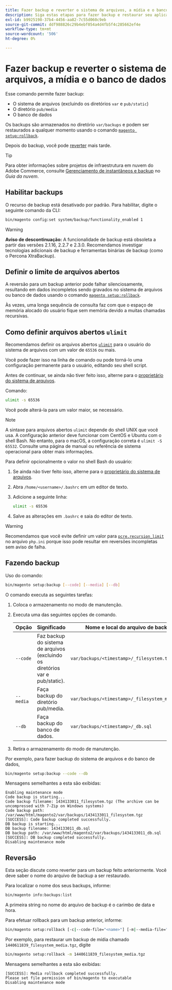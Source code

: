 ```yaml
---
title: Fazer backup e reverter o sistema de arquivos, a mídia e o banco de dados
description: Siga estas etapas para fazer backup e restaurar seu aplicativo do Adobe Commerce.
exl-id: b9925198-37b4-4456-aa82-7c55d060c9eb
source-git-commit: ddf988826c29b4ebf054a4d4fb5f4c285662ef4e
workflow-type: tm+mt
source-wordcount: '506'
ht-degree: 0%

---
```


# Fazer backup e reverter o sistema de arquivos, a mídia e o banco de dados

Esse comando permite fazer backup:

* O sistema de arquivos (excluindo os diretórios `var` e `pub/static`)
* O diretório `pub/media`
* O banco de dados

Os backups são armazenados no diretório `var/backups` e podem ser restaurados a qualquer momento usando o comando [`magento setup:rollback`](uninstall-modules.md#roll-back-the-file-system-database-or-media-files).

Depois do backup, você pode [reverter](#rollback) mais tarde.

>[!TIP]
>
>Para obter informações sobre projetos de infraestrutura em nuvem do Adobe Commerce, consulte [Gerenciamento de instantâneos e backup](https://devdocs.magento.com/cloud/project/project-webint-snap.html) no _Guia da nuvem_.

## Habilitar backups

O recurso de backup está desativado por padrão. Para habilitar, digite o seguinte comando da CLI:

```bash
bin/magento config:set system/backup/functionality_enabled 1
```

>[!WARNING]
>
>**Aviso de descontinuação:**
>A funcionalidade de backup está obsoleta a partir das versões 2.1.16, 2.2.7 e 2.3.0. Recomendamos investigar tecnologias adicionais de backup e ferramentas binárias de backup (como o Percona XtraBackup).

## Definir o limite de arquivos abertos

A reversão para um backup anterior pode falhar silenciosamente, resultando em dados incompletos sendo gravados no sistema de arquivos ou banco de dados usando o comando [`magento setup:rollback`](uninstall-modules.md#roll-back-the-file-system-database-or-media-files).

Às vezes, uma longa sequência de consulta faz com que o espaço de memória alocado do usuário fique sem memória devido a muitas chamadas recursivas.

## Como definir arquivos abertos `ulimit`

Recomendamos definir os arquivos abertos [`ulimit`](https://ss64.com/bash/ulimit.html) para o usuário do sistema de arquivos com um valor de `65536` ou mais.

Você pode fazer isso na linha de comando ou pode torná-lo uma configuração permanente para o usuário, editando seu shell script.

Antes de continuar, se ainda não tiver feito isso, alterne para o [proprietário do sistema de arquivos](../prerequisites/file-system/overview.md).

Comando:

```bash
ulimit -s 65536
```

Você pode alterá-la para um valor maior, se necessário.

>[!NOTE]
>
>A sintaxe para arquivos abertos `ulimit` depende do shell UNIX que você usa. A configuração anterior deve funcionar com CentOS e Ubuntu com o shell Bash. No entanto, para o macOS, a configuração correta é `ulimit -S 65532`. Consulte uma página de manual ou referência de sistema operacional para obter mais informações.

Para definir opcionalmente o valor no shell Bash do usuário:

1. Se ainda não tiver feito isso, alterne para o [proprietário do sistema de arquivos](../prerequisites/file-system/overview.md).
1. Abra `/home/<username>/.bashrc` em um editor de texto.
1. Adicione a seguinte linha:

   ```bash
   ulimit -s 65536
   ```

1. Salve as alterações em `.bashrc` e saia do editor de texto.

>[!WARNING]
>
>Recomendamos que você evite definir um valor para [`pcre.recursion_limit`](https://www.php.net/manual/en/pcre.configuration.php) no arquivo `php.ini` porque isso pode resultar em reversões incompletas sem aviso de falha.

## Fazendo backup

Uso do comando:

```bash
bin/magento setup:backup [--code] [--media] [--db]
```

O comando executa as seguintes tarefas:

1. Coloca o armazenamento no modo de manutenção.
1. Executa uma das seguintes opções de comando.

   | Opção | Significado | Nome e local do arquivo de backup |
   |--- |--- |--- |
   | `--code` | Faz backup do sistema de arquivos (excluindo os diretórios var e pub/static). | `var/backups/<timestamp>/_filesystem.tgz` |
   | `--media` | Faça backup do diretório pub/media. | `var/backups/<timestamp>/_filesystem_media.tgz` |
   | `--db` | Faça backup do banco de dados. | `var/backups/<timestamp>/_db.sql` |

1. Retira o armazenamento do modo de manutenção.

Por exemplo, para fazer backup do sistema de arquivos e do banco de dados,

```bash
bin/magento setup:backup --code --db
```

Mensagens semelhantes a esta são exibidas:

```terminal
Enabling maintenance mode
Code backup is starting...
Code backup filename: 1434133011_filesystem.tgz (The archive can be uncompressed with 7-Zip on Windows systems)
Code backup path: /var/www/html/magento2/var/backups/1434133011_filesystem.tgz
[SUCCESS]: Code backup completed successfully.
DB backup is starting...
DB backup filename: 1434133011_db.sql
DB backup path: /var/www/html/magento2/var/backups/1434133011_db.sql
[SUCCESS]: DB backup completed successfully.
Disabling maintenance mode
```

## Reversão

Esta seção discute como reverter para um backup feito anteriormente. Você deve saber o nome do arquivo de backup a ser restaurado.

Para localizar o nome dos seus backups, informe:

```bash
bin/magento info:backups:list
```

A primeira string no nome do arquivo de backup é o carimbo de data e hora.

Para efetuar rollback para um backup anterior, informe:

```bash
bin/magento setup:rollback [-c|--code-file="<name>"] [-m|--media-file="<name>"] [-d|--db-file="<name>"]
```

Por exemplo, para restaurar um backup de mídia chamado `1440611839_filesystem_media.tgz`, digite

```bash
bin/magento setup:rollback -m 1440611839_filesystem_media.tgz
```

Mensagens semelhantes a esta são exibidas:

```terminal
[SUCCESS]: Media rollback completed successfully.
Please set file permission of bin/magento to executable
Disabling maintenance mode
```

